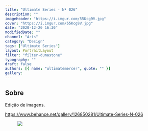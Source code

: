 ```yaml
---
title: "Ultimate Series - Nº 026"
description: ""
imageHeader: "https://i.imgur.com/55Kcg9V.jpg"
cover: "https://i.imgur.com/55Kcg9V.jpg"
date: "2020-12-20 16:30"
modifiedDate: ""
channel: "Arts"
category: "Design"
tags: ["Ultimate Series"]
layout: PortraitLayout
filter: "filter-dunastone"
typography: ""
draft: false
authors: [{ name: "ultimatemercer", quote: "" }]
gallery:
---
```


## Sobre

Edição de imagens.

https://www.behance.net/gallery/126850281/Ultimate-Series-N-026

<figure>
<img src="https://i.imgur.com/55Kcg9V.jpg" className="max-w-none mx-auto block"/>
</figure>
